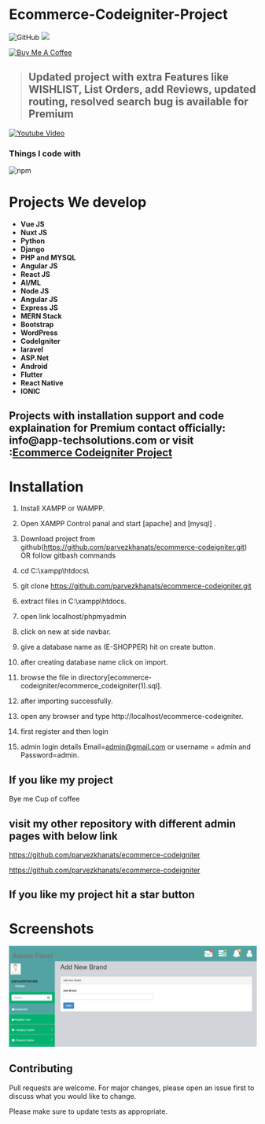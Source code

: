 # Ecommerce-Codeigniter-Project

![GitHub](https://img.shields.io/github/license/parvezkhanats/ecommerce-codeigniter)
![](https://visitor-badge.glitch.me/badge?page_id=parvezkhanats.shop)

<a href="https://www.buymeacoffee.com/parvezkhanats" target="_blank"><img src="https://cdn.buymeacoffee.com/buttons/v2/default-yellow.png" alt="Buy Me A Coffee" width="195" height="55"></a>

> ## Updated project with extra Features like WISHLIST, List Orders, add Reviews, updated routing, resolved search bug is available for Premium 

[![Youtube Video]()]()

<h3>Things I code with</h3>
<p>
  <img alt="npm" src="https://img.shields.io/badge/-NPM-CB3837?style=flat-square&logo=npm&logoColor=white" />
  
</p>
<h1>Projects We develop</h1>

<ul>
	<li><b>Vue JS</b></li>
	<li><b>Nuxt JS</b></li>
	<li><b>Python</b></li>
	<li><b>Django</b></li>
	<li><b>PHP and MYSQL</b></li>
	<li><b>Angular JS</b></li>
	<li><b>React JS</b></li>
	<li><b>AI/ML</b></li>
  <li><b>Node JS</b></li>
  <li><b>Angular JS</b></li>
  <li><b>Express JS</b></li>
  <li><b>MERN Stack</b></li>
  <li><b>Bootstrap</b></li>
  <li><b>WordPress</b></li>
  <li><b>CodeIgniter</b></li>
  <li><b>laravel</b></li>
  <li><b>ASP.Net</b></li>
  <li><b>Android</b></li>
  <li><b>Flutter</b></li>
  <li><b>React Native</b></li>
  <li><b>IONIC</b></li>
</ul>
<h2> Projects with installation support and code explaination for Premium contact officially: info@app-techsolutions.com or visit :<a href="">Ecommerce Codeigniter Project</a></h2>

# Installation

1. Install XAMPP or WAMPP.

2. Open XAMPP Control panal and start [apache] and [mysql] .

3. Download project from github(https://github.com/parvezkhanats/ecommerce-codeigniter.git)  
    OR follow gitbash commands
    
1. cd C:\\xampp\htdocs\
    
2. git clone https://github.com/parvezkhanats/ecommerce-codeigniter.git
    
4. extract files in C:\\xampp\htdocs\.

5. open link localhost/phpmyadmin

6. click on new at side navbar.

7. give a database name as (E-SHOPPER) hit on create button.

8. after creating database name click on import.

9. browse the file in directory[ecommerce-codeigniter/ecommerce_codeigniter(1).sql].

10. after importing successfully.

11. open any browser and type http://localhost/ecommerce-codeigniter.

12. first register and then login

13. admin login details  Email=admin@gmail.com or username = admin and Password=admin.

## If you like my project 
Bye me Cup of coffee


## visit my other repository with different admin pages with below link
https://github.com/parvezkhanats/ecommerce-codeigniter

https://github.com/parvezkhanats/ecommerce-codeigniter

##  If you like my project hit a star button



# Screenshots
![Image of add-brand](https://github.com/parvezkhanats/ecommerce-codeigniter/blob/master/screenshots/add-brand.png)






## Contributing
Pull requests are welcome. For major changes, please open an issue first to discuss what you would like to change.

Please make sure to update tests as appropriate.
